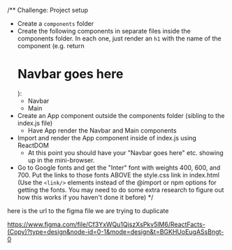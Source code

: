/**
Challenge: Project setup

- Create a `components` folder
- Create the following components in separate files inside
  the components folder.  In each one, just render an `h1` 
  with the name of the component (e.g. return <h1>Navbar goes here</h1>):
    - Navbar
    - Main
- Create an App component outside the components folder (sibling to
  the index.js file)
    - Have App render the Navbar and Main components
- Import and render the App component inside of index.js using ReactDOM
    - At this point you should have your "Navbar goes here" etc. showing up
      in the mini-browser.
- Go to Google fonts and get the "Inter" font with weights 400, 600, and 700.
  Put the links to those fonts ABOVE the style.css link in index.html (Use
  the `<link/>` elements instead of the @import or npm options for getting
  the fonts. You may need to do some extra research to figure out how this 
  works if you haven't done it before)
*/

here is the url to the figma file we are trying to duplicate


https://www.figma.com/file/Cf3YxWQu1QjszXsPkv5lM6/ReactFacts-(Copy)?type=design&node-id=0-1&mode=design&t=BGKHUoEugASsBngt-0